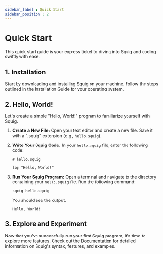 ```yaml
---
sidebar_label : Quick Start
sidebar_position : 2
---
```



# Quick Start
This quick start guide is your express ticket to diving into Squig and coding swiftly with ease.

## 1. Installation

Start by downloading and installing Squig on your machine. Follow the steps outlined in the [Installation Guide](/docs/getting-started/installation) for your operating system.

## 2. Hello, World!

Let's create a simple "Hello, World!" program to familiarize yourself with Squig.

1. **Create a New File:**
   Open your text editor and create a new file. Save it with a ".squig" extension (e.g., `hello.squig`).

2. **Write Your Squig Code:**
   In your `hello.squig` file, enter the following code:

   ```squig
   # hello.squig
   
   log "Hello, World!"
   ```

3. **Run Your Squig Program:**
   Open a terminal and navigate to the directory containing your `hello.squig` file. Run the following command:

   ```bash
   squig hello.squig
   ```

   You should see the output:

   ```
   Hello, World!
   ```

## 3. Explore and Experiment

Now that you've successfully run your first Squig program, it's time to explore more features. Check out the [Documentation](/docs/intro) for detailed information on Squig's syntax, features, and examples.

<!-- Feel free to experiment and enjoy coding with Squig! If you have any questions or need assistance, join our [Community]() for support and discussions. Happy coding! -->